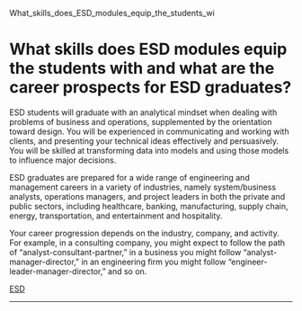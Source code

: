 What_skills_does_ESD_modules_equip_the_students_wi



What skills does ESD modules equip the students with and what are the career prospects for ESD graduates?
=========================================================================================================

ESD students will graduate with an analytical mindset when dealing with problems of business and operations, supplemented by the orientation toward design. You will be experienced in communicating and working with clients, and presenting your technical ideas effectively and persuasively. You will be skilled at transforming data into models and using those models to influence major decisions.

ESD graduates are prepared for a wide range of engineering and management careers in a variety of industries, namely system/business analysts, operations managers, and project leaders in both the private and public sectors, including healthcare, banking, manufacturing, supply chain, energy, transportation, and entertainment and hospitality.

Your career progression depends on the industry, company, and activity. For example, in a consulting company, you might expect to follow the path of “analyst-consultant-partner,” in a business you might follow “analyst-manager-director,” in an engineering firm you might follow “engineer-leader-manager-director,” and so on.

[ESD](https://www.sutd.edu.sg/esd/tag/esd/)

---

